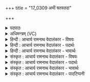 +++
title = "17_0309 अभी षतस्तदा"

+++
<details><summary>पदपाठः</summary>

अ꣣भि꣢। स꣣तः꣢। तत्। आ। भ꣣र। इ꣡न्द्र꣢꣯। ज्या꣡यः꣢꣯। क꣡नी꣢꣯यसः। पु꣣रूव꣡सुः꣢। पु꣣रु। व꣡सुः꣢꣯। हि। म꣣घवन्। बभू꣡वि꣢थ। भ꣡रे꣢꣯भरे। भ꣡रे꣢꣯। भ꣣रे। च। ह꣡व्यः꣢꣯। ३०९।
</details>

<details><summary>अधिमन्त्रम् (VC)</summary>

- इन्द्रः
- वसिष्ठो मैत्रावरुणिः
- बृहती
- मध्यमः
- ऐन्द्रं काण्डम्
</details>

<details><summary>हिन्दी : आचार्य रामनाथ वेदालंकार - विषयः</summary>

अगले मन्त्र में इन्द्र नाम द्वारा परमेश्वर, गुरु, राजा आदि से ऐश्वर्य की याचना की गयी है।
</details>

<details><summary>हिन्दी : आचार्य रामनाथ वेदालंकार - पदार्थः</summary>

पदार्थान्वय -  प्रथम—उपास्य-उपासक के पक्ष में। हे (इन्द्र) परमेश्वर ! (कनीयसः सतः) आपकी अपेक्षा अल्प शक्ति और अल्प धन आदिवाले मुझे (तत्) वह आपके पास विद्यमान (ज्यायः) अत्यधिक प्रशस्त तथा अधिक महान् आध्यात्मिक एवं भौतिक धन और बल (अभि आ भर) प्राप्त कराओ। हे (मघवन्) प्रशस्त ऐश्वर्यवाले परमात्मन् ! आप (पुरूवसुः) बहुत धनी (बभूविथ) हो, (भरे-भरे च) और प्रत्येक अन्तर्द्वन्द्व में, प्रत्येक देवासुर-संग्राम में, प्रत्येक संकट में विजयप्रदानार्थ (हव्यः) पुकारे जाने योग्य हो ॥ द्वितीय—गुरु-शिष्य के पक्ष में। हे (इन्द्र) दोषविदारक तथा उपदेशप्रदायक आचार्यवर ! (कनीयसः सतः) आयु और विद्या में आपसे अत्यल्प मुझ अपने शिष्य को आप (तत्) उस अपने पास विद्यमान (ज्यायः) प्रशंसनीय तथा विशाल विद्या और व्रतपालन के भण्डार को (अभि आ भर) प्रदान करो, (हि) क्योंकि (मघवन्) हे ज्ञान-धन के धनी ! आप (पुरूवसुः) अनेक विद्याओं में विशारद (बभूविथ) हो, (भरे-भरे च) और शिष्यों का प्रत्येक भार उठाने के निमित्त (हव्यः) ग्रहण करने योग्य हो ॥ तृतीय—राजा-प्रजा के पक्ष में। हे (इन्द्र) शत्रुविदारक सुखादिप्रदायक राजन् ! (कनीयसः सतः) धन, शूरवीरता आदि में आपकी अपेक्षा बहुत कम मुझ प्रजाजन को (तत्) वह स्पृहणीय, प्रसिद्ध (ज्यायः) प्रशस्यतर तथा विशालतर, धन-धान्य, शस्त्रास्त्र, कला-कौशल, सुराज्य आदि ऐश्वर्य (अभि आ भर) प्रदान कीजिए। हे (मघवन्) ऐश्वर्यशालिन् ! आप (पुरूवसुः) बहुत-सी प्रजाओं को बसानेवाले (बभूविथ) हो, (भरे-भरे च) और राष्ट्र के अन्दर तथा बाहर जो शत्रु हैं, उनके साथ होनेवाले प्रत्येक संग्राम में (हव्यः) पुकारे जाने योग्य हो ॥७॥ नन्हे पात्र में बड़ी वस्तु नहीं समा सकती, अतः ‘ज्यायः कनीयसः’ में वैषम्य प्रतीत होने के कारण विषमालङ्कार व्यङ्ग्य है ॥७॥
</details>

<details><summary>हिन्दी : आचार्य रामनाथ वेदालंकार - भावार्थः</summary>

भावार्थ -  परमात्मा के पास अत्यन्त प्रशस्त और अत्यन्त विशाल भौतिक तथा आध्यात्मिक धन, गुरु के पास प्रचुर विद्याधन तथा सच्चारित्र्य का धन और राजा के पास प्रभूत, चाँदी, सोने, धान्य, शस्त्रास्त्र, कलाकौशल, चिकित्सा-साधन आदि का धन है। वे अपने-अपने धन से हमें धनी करें ॥७॥
</details>

<details><summary>संस्कृत : आचार्य रामनाथ वेदालंकार - विषयः</summary>

अथेन्द्रनाम्ना परमेश्वर-गुरु-नृपादीनैश्वर्यं याचते।
</details>

<details><summary>संस्कृत : आचार्य रामनाथ वेदालंकार - पदार्थः</summary>

पदार्थान्वय -  प्रथमः—उपास्योपासकपरः। हे (इन्द्र) परमेश्वर ! (कनीयसः सतः) त्वदपेक्षयाऽल्पशक्तेरल्पधनादिकस्य च सतो मम (तत्) भवदधिकारे विद्यमानम् (ज्यायः२) प्रशस्यतरं विपुलतरं च आध्यात्मिकं भौतिकं च धनं बलं वा। प्रशस्यशब्दाद् वृद्धशब्दाच्च ईयसुनि क्रमेण ‘ज्य च’, ‘वृद्धस्य च’ अ० ५।३।६१, ६२ इति ज्यादेशे रूपम्। (अभि आ भर) मदभिमुखम् आहर, (हि) यस्मात् हे (मघवन्) प्रशस्तैश्वर्यशालिन् ! त्वम् (पुरूवसुः) बहुधनः (बभूविथ) विद्यसे, (भरे भरे च) अन्तर्द्वन्द्वे-अन्तर्द्वन्द्वे, संग्रामे-संग्रामे, संकटे-संकटे च, बलप्रदानार्थम्। ‘भर इति संग्रामनाम। भरतेर्वा हरतेर्वा’। निरु० ४।२४। (हव्यः) आह्वातव्यः बभूविथ। ह्वेञ् धातोः ‘बहुलं छन्दसि’ अ० ६।१।३४ इति सम्प्रसारणे रूपम्। संहितायाम् ‘अभि’ इत्यत्र ‘निपातस्य च’ अ० ६।३।१३६ इति दीर्घः। ‘सतः’ इति सकारस्य ‘पूर्वपदात्’ अ० ८।३।१०६ इत्यनेन मूर्धन्यादेशः ॥ अथ द्वितीयः—आचार्यशिष्यपरः। हे (इन्द्र) दोषविदारक सद्गुणसदाचरणोपदेशप्रदायक आचार्यवर ! (कनीयसः सतः) आयुषि ज्ञानेन च अल्पीयसः सतो मम भवदीयशिष्यस्य (तत्) भवदन्तिके विद्यमानम् (ज्यायः) प्रशस्यतरं विपुलतरं च विद्याधनं व्रतपालनधनं च (अभि आ भर) मदभिमुखं प्रापय। (हि) यस्मात्, हे (मघवन्) सच्चरित्रधनाधिपते ! त्वम् (पुरूवसुः) पुरूणि बहूनि वसूनि विद्याधनानि यस्य तादृशः विविधविद्याविशारदः (बभूविथ) विद्यसे, (भरे भरे च) शिष्याणां प्रत्येकभारवहननिमित्ताय च (हव्यः) आदातुं योग्यः बभूविथ। हु दानादनयोः आदाने चेत्येके ॥ अथ तृतीयः—राजप्रजापरः। हे (इन्द्र) शत्रुविदारक सुखादिप्रदायक राजन् ! (कनीयसः सतः) धनशौर्यादौ त्वदपेक्षया अल्पीयसः सतो मम प्रजाजनस्य (तत्) स्पृहणीयं प्रसिद्धम् (ज्यायः) प्रशस्यतरं विपुलतरं च धनधान्य-शस्त्रास्त्र-कला-कौशल-सुराज्यादिकमैश्वर्यम् (अभि आ भर) मां प्रजाजनं प्रति प्रापय, (हि) यस्मात् हे (मघवन्) ऐश्वर्यशालिन् ! त्वम् (पुरूवसुः) बह्वीनां प्रजानां वासयिता (बभूविथ) विद्यसे, (भरे भरे च) राष्ट्राभ्यन्तरे बहिश्च ये शत्रवः सन्ति तैः सह संग्रामे-संग्रामे च (हव्यः) आह्वातव्यः बभूविथ ॥७॥ अत्र कनीयसि पात्रे ज्यायो वस्तु कथं समेयादिति वैषम्यप्रतीतेर्विषमालङ्कारो व्यङ्ग्यः ॥७॥
</details>

<details><summary>संस्कृत : आचार्य रामनाथ वेदालंकार - भावार्थः</summary>

भावार्थ -  परमात्मनः पार्श्वे प्रशस्तप्रशस्तं विपुलविपुलं भौतिकमाध्यात्मिकं च धनम्, गुरोः पार्श्वे प्रभूतं विद्याधनं सच्चारित्र्यधनं च, नृपस्य च पार्श्वे प्रभूतं रजतसुवर्णधान्यशस्त्रास्त्रकलाकौशलचिकित्सासाधनादिरूपं धनं विद्यते। ते स्वस्वधनैरस्मान् धनिकान् कुर्वन्तु ॥७॥३
</details>

<details><summary>संस्कृत : आचार्य रामनाथ वेदालंकार - पादटिप्पनी</summary>

टिप्पनी -   १. ऋ० ७।३२।२४, ‘मघवन् बभूविथ’ इत्यत्र ‘मघवन्त्सनादसि’ इति पाठः। २. ज्यायः प्रशस्यतरं धनम्। सम्बुद्ध्यन्तं वा हे ज्यायः इति। आमन्त्रितं पूर्वमविद्यमानवत् (अ० ८।१।७२) इति इन्द्रपदस्य पादादौ विद्यमानस्य विद्यमानत्वाभावात् ज्यायः इत्यस्य सर्वानुदात्तत्वाभावः, नकारस्य रुत्वं व्यत्ययात्—इति भ०। ३. ऋग्भाष्ये दयानन्दर्षिणा मन्त्रोऽयं परमेश्वरः कीदृशोऽस्तीति विषये व्याख्यातः।
</details>